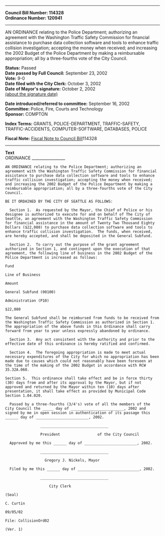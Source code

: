* * * * *  
  
**Council Bill Number: [](#h0)[](#h2)114328**   
**Ordinance Number: 120941**  
  
* * * * *  
  
AN ORDINANCE relating to the Police Department; authorizing an agreement with the Washington Traffic Safety Commission for financial assistance to purchase data collection software and tools to enhance traffic collision investigation; accepting the money when received; and increasing the 2002 Budget of the Police Department by making a reimbursable appropriation; all by a three-fourths vote of the City Council.  
  
**Status:** Passed   
**Date passed by Full Council:** September 23, 2002   
**Vote:** 9-0   
**Date filed with the City Clerk:** October 3, 2002   
**Date of Mayor's signature:** October 2, 2002   
[(about the signature date)](/~public/approvaldate.htm)   
  
  
**Date introduced/referred to committee:** September 16, 2002   
**Committee:** Police, Fire, Courts and Technology   
**Sponsor:** COMPTON   
  
**Index Terms:** GRANTS, POLICE-DEPARTMENT, TRAFFIC-SAFETY, TRAFFIC-ACCIDENTS, COMPUTER-SOFTWARE, DATABASES, POLICE  
  
**Fiscal Note:** [Fiscal Note to Council Bill](http://clerk.seattle.gov/~public/fnote/114328.htm)[](#h1)[](#h3)114328  
  
* * * * *  
  
**Text**  
    ORDINANCE _________________  
  
    AN ORDINANCE relating to the Police Department; authorizing an  
    agreement with the Washington Traffic Safety Commission for financial  
    assistance to purchase data collection software and tools to enhance  
    traffic collision investigation; accepting the money when received;  
    and increasing the 2002 Budget of the Police Department by making a  
    reimbursable appropriation; all by a three-fourths vote of the City  
    Council.  
  
    BE IT ORDAINED BY THE CITY OF SEATTLE AS FOLLOWS:  
  
      Section 1.  As requested by the Mayor, the Chief of Police or his  
    designee is authorized to execute for and on behalf of The City of  
    Seattle, an agreement with the Washington Traffic Safety Commission  
    for financial assistance in the amount of Twenty Two Thousand Eighty  
    Dollars ($22,080) to purchase data collection software and tools to  
    enhance traffic collision investigation.  The funds, when received,  
    are hereby accepted, and shall be deposited in the General Subfund.  
  
      Section 2.  To carry out the purpose of the grant agreement  
    authorized in Section 1, and contingent upon the execution of that  
    agreement, the following line of business in the 2002 Budget of the  
    Police Department is increased as follows:  
  
    Fund  
  
    Line of Business  
  
    Amount  
  
    General Subfund (00100)  
  
    Administration (P10)  
  
    $22,080  
  
    The General Subfund shall be reimbursed from funds to be received from  
    the Washington Traffic Safety Commission as authorized in Section 1.  
    The appropriation of the above funds in this Ordinance shall carry  
    forward from year to year unless expressly abandoned by ordinance.  
  
      Section 3.  Any act consistent with the authority and prior to the  
    effective date of this ordinance is hereby ratified and confirmed.  
  
      Section 4.  The foregoing appropriation is made to meet actual  
    necessary expenditures of the City for which no appropriation has been  
    made due to causes which could not reasonably have been foreseen at  
    the time of the making of the 2002 Budget in accordance with RCW  
    35.32A.060.  
  
    Section 5.  This ordinance shall take effect and be in force thirty  
    (30) days from and after its approval by the Mayor, but if not  
    approved and returned by the Mayor within ten (10) days after  
    presentation, it shall take effect as provided by Municipal Code  
    Section 1.04.020.  
  
      Passed by a three-fourths (3/4's) vote of all the members of the  
    City Council the _____ day of ________________________, 2002 and  
    signed by me in open session in authentication of its passage this  
    ______ day of ________________________, 2002.  
  
                    _______________________________  
  
                    President                 of the City Council  
  
      Approved by me this ______ day of ________________________, 2002.  
  
                    _______________________________  
  
                      Gregory J. Nickels, Mayor  
  
      Filed by me this ______ day of ____________________________, 2002.  
  
                    _______________________________  
  
                        City Clerk  
  
    (Seal)  
  
    C. Curtin  
  
    09/05/02  
  
    File: CollisionOrd02  
  
    (Ver. 1)  
